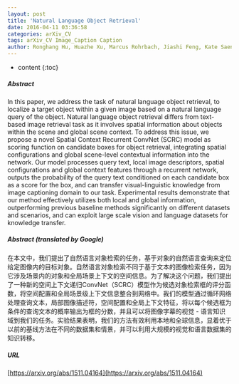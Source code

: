 ```yaml
---
layout: post
title: 'Natural Language Object Retrieval'
date: 2016-04-11 03:36:58
categories: arXiv_CV
tags: arXiv_CV Image_Caption Caption
author: Ronghang Hu, Huazhe Xu, Marcus Rohrbach, Jiashi Feng, Kate Saenko, Trevor Darrell
---
```


* content
{:toc}

##### Abstract
In this paper, we address the task of natural language object retrieval, to localize a target object within a given image based on a natural language query of the object. Natural language object retrieval differs from text-based image retrieval task as it involves spatial information about objects within the scene and global scene context. To address this issue, we propose a novel Spatial Context Recurrent ConvNet (SCRC) model as scoring function on candidate boxes for object retrieval, integrating spatial configurations and global scene-level contextual information into the network. Our model processes query text, local image descriptors, spatial configurations and global context features through a recurrent network, outputs the probability of the query text conditioned on each candidate box as a score for the box, and can transfer visual-linguistic knowledge from image captioning domain to our task. Experimental results demonstrate that our method effectively utilizes both local and global information, outperforming previous baseline methods significantly on different datasets and scenarios, and can exploit large scale vision and language datasets for knowledge transfer.

##### Abstract (translated by Google)
在本文中，我们提出了自然语言对象检索的任务，基于对象的自然语言查询来定位给定图像内的目标对象。自然语言对象检索不同于基于文本的图像检索任务，因为它涉及场景内的对象和全局场景上下文的空间信息。为了解决这个问题，我们提出了一种新的空间上下文递归ConvNet（SCRC）模型作为候选对象检索框的评分函数，将空间配置和全局场景级上下文信息整合到网络中。我们的模型通过循环网络处理查询文本，局部图像描述符，空间配置和全局上下文特征，将以每个候选框为条件的查询文本的概率输出为框的分数，并且可以将图像字幕的视觉 - 语言知识域到我们的任务。实验结果表明，我们的方法有效利用本地和全球信息，显着优于以前的基线方法在不同的数据集和情景，并可以利用大规模的视觉和语言数据集的知识转移。

##### URL
[https://arxiv.org/abs/1511.04164](https://arxiv.org/abs/1511.04164)

